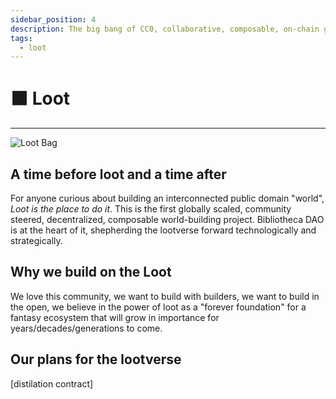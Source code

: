 ```yaml
---
sidebar_position: 4
description: The big bang of CC0, collaborative, composable, on-chain gaming
tags:
  - loot
---
```


# ⬛ Loot
---

![Loot Bag](/img/loot.png)

## A time before loot and a time after

For anyone curious about building an interconnected public domain "world", *Loot is the place to do it*. This is the first globally scaled, community steered, decentralized, composable world-building project. Bibliotheca DAO is at the heart of it, shepherding the lootverse forward technologically and strategically.

## Why we build on the Loot

We love this community, we want to build with builders, we want to build in the open, we believe in the power of loot as a "forever foundation" for a fantasy ecosystem that will grow in importance for years/decades/generations to come.

## Our plans for the lootverse

[distilation contract]